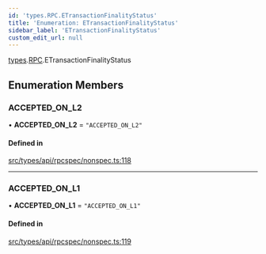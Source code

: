 ```yaml
---
id: 'types.RPC.ETransactionFinalityStatus'
title: 'Enumeration: ETransactionFinalityStatus'
sidebar_label: 'ETransactionFinalityStatus'
custom_edit_url: null
---
```


[types](../namespaces/types.md).[RPC](../namespaces/types.RPC.md).ETransactionFinalityStatus

## Enumeration Members

### ACCEPTED_ON_L2

• **ACCEPTED_ON_L2** = `"ACCEPTED_ON_L2"`

#### Defined in

[src/types/api/rpcspec/nonspec.ts:118](https://github.com/starknet-io/starknet.js/blob/v5.29.0/src/types/api/rpcspec/nonspec.ts#L118)

---

### ACCEPTED_ON_L1

• **ACCEPTED_ON_L1** = `"ACCEPTED_ON_L1"`

#### Defined in

[src/types/api/rpcspec/nonspec.ts:119](https://github.com/starknet-io/starknet.js/blob/v5.29.0/src/types/api/rpcspec/nonspec.ts#L119)
